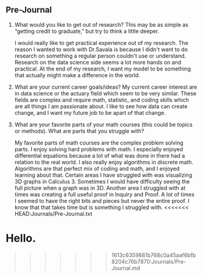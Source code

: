 ## Pre-Journal
1. What would you like to get out of research? This may be as simple as “getting credit to
graduate,” but try to think a little deeper.

    I would really like to get practical experience out of my research. The reason I wanted to work with Dr.Savala is because I didn't want to do research on something a regular person couldn't use or understand. Research on the data science side seems a lot more hands on and practical. At the end of my research, I want my model to be something that actually might make a difference in the world.
    
2. What are your current career goals/ideas?
    My current career interest are in data science or the actuary field which seem to be very similar. These fields are complex and require math, statistic, and coding skills which are all things I am passionate about. I like to see how data can create change, and I want my future job to be apart of that change. 
    
3. What are your favorite parts of your math courses (this could be topics or methods).
What are parts that you struggle with?

    My favorite parts of math courses are the complex problem solving parts. I enjoy solving hard problems with math. I especially enjoyed differential equations because a lot of what was done in there had a relation to the real world. I also really enjoy algorithms in discrete math. Algorithms are that perfect mix of coding and math, and I enjoyed learning about that. Certain areas I have struggled with was visualizing 3D graphs in Calculus 3. Sometimes I would have difficulty seeing the full picture when a graph was in 3D. Another area I struggled with at times was creating a full useful proof in Inquiry and Proof. A lot of times I seemed to have the right bits and pieces but never the entire proof. I know that that takes time but is something I struggled with.
<<<<<<< HEAD:Journals/Pre-Journal.txt

Hello.
=======
>>>>>>> 1613c6359881b768c0a45aaf6bfb8204c76b7870:Journals/Pre-Journal.md
